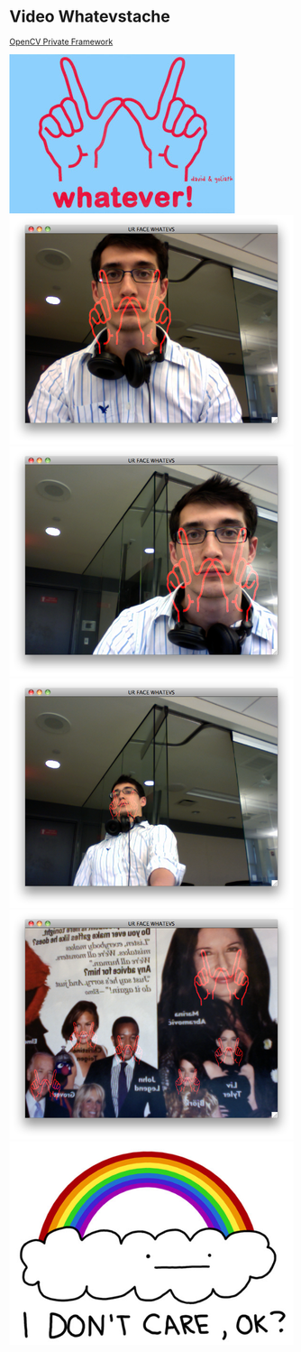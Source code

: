 Video Whatevstache
==================
[OpenCV Private Framework](http://www.ient.rwth-aachen.de/cms/software/opencv/)

![whatevstache](/img/25929DG~Whatever-Posters.jpg)
![Screen shot 2010-06-24 at 6.46.32 PM.png](/img/Screen%20shot%202010-06-24%20at%206.46.32%20PM.png)
![Screen shot 2010-06-24 at 6.47.04 PM.png](/img/Screen%20shot%202010-06-24%20at%206.47.04%20PM.png)
![Screen shot 2010-06-24 at 6.49.16 PM.png](/img/Screen%20shot%202010-06-24%20at%206.49.16%20PM.png)
![Screen shot 2010-06-25 at 5.12.45 PM.png](/img/Screen%20shot%202010-06-25%20at%205.12.45%20PM.png)
![whatever-dude-whatever.jpg](/img/whatever-dude-whatever.jpg)
